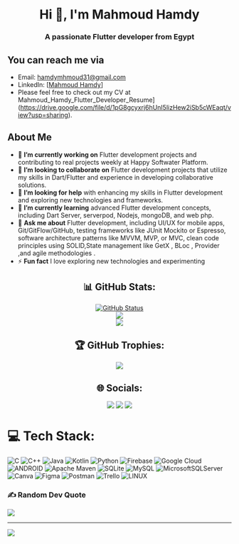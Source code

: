 <h1 align="center">Hi 👋, I'm Mahmoud Hamdy </h1>
<h3 align="center">A passionate Flutter developer from Egypt</h3>

## You can reach me via
- Email: hamdymhmoud31@gmail.com
- LinkedIn: [[Mahmoud Hamdy](https://www.linkedin.com/in/mahmoudhamdy19/)]
- Please feel free to check out my CV at Mahmoud_Hamdy_Flutter_Developer_Resume](https://drive.google.com/file/d/1pG8gcyxrj6hUnI5lizHew2iSb5cWEaqt/view?usp=sharing).
## About Me
 - 🔭 **I’m currently working on** Flutter development projects and contributing to real projects weekly at Happy Softwater Platform.<br>
 - 👯    **I’m looking to collaborate on** Flutter development projects that utilize my skills in Dart/Flutter and experience in developing collaborative solutions.<br>
 - 🤝 **I’m looking for help** with enhancing my skills in Flutter development and exploring new technologies and frameworks.<br>
 - 🌱 **I’m currently learning** advanced Flutter development concepts, including Dart Server, serverpod, Nodejs, mongoDB, and web php.<br>
 - 💬 **Ask me about** Flutter development, including UI/UX for mobile apps, Git/GitFlow/GitHub, testing frameworks like JUnit Mockito or Espresso, software architecture patterns like MVVM, MVP, or MVC, clean code principles using SOLID,State management like GetX , BLoc , Provider ,and agile methodologies .<br>
 - ⚡ **Fun fact** I love exploring new technologies and experimenting

<div align="center">
    <h2>📊 GitHub Stats:</h2>
    <a href="https://github.com/mahmoudhamdy19"><img alt="GitHub Status" src="https://github-readme-stats.vercel.app/api?username=mahmoudhamdy19&theme=default&show_icons=true&include_all_commits=true&count_private=true"/></a><br>
    <img src="https://github-readme-streak-stats.herokuapp.com/?user=mahmoudhamdy19&theme=default&hide_border=false"><br>
    <img src="https://github-readme-stats.vercel.app/api/top-langs/?username=mahmoudhamdy19&theme=default&hide_border=false&include_all_commits=true&count_private=false&layout=compact"><br>
    <h2>🏆 GitHub Trophies:</h2>
    <img src="https://github-profile-trophy.vercel.app/?username=mahmoudhamdy19&theme=monokai&no-frame=false&no-bg=true&margin-w=4"><br>
    <h2>🌐 Socials:</h2>
    <a href="https://behance.net/mahmoudhamdy19"><img src="https://img.shields.io/badge/Behance-1769ff?logo=behance&logoColor=white"></a>
    <a href="https://facebook.com/mahmoudhamdy19"><img src="https://img.shields.io/badge/Facebook-%231877F2.svg?logo=Facebook&logoColor=white"></a>
     <a href="https://linkedin.com/in/mahmoudhamdy19"><img src="https://img.shields.io/badge/LinkedIn-%230077B5.svg?logo=linkedin&logoColor=white"></a>
 </div>


# 💻 Tech Stack:
![C](https://img.shields.io/badge/c-%2300599C.svg?style=plastic&logo=c&logoColor=white) ![C++](https://img.shields.io/badge/c++-%2300599C.svg?style=plastic&logo=c%2B%2B&logoColor=white) ![Java](https://img.shields.io/badge/java-%23ED8B00.svg?style=plastic&logo=java&logoColor=white) ![Kotlin](https://img.shields.io/badge/kotlin-%230095D5.svg?style=plastic&logo=kotlin&logoColor=white) ![Python](https://img.shields.io/badge/python-3670A0?style=plastic&logo=python&logoColor=ffdd54) ![Firebase](https://img.shields.io/badge/firebase-%23039BE5.svg?style=plastic&logo=firebase) ![Google Cloud](https://img.shields.io/badge/Google%20Cloud-%234285F4.svg?style=plastic&logo=google-cloud&logoColor=white) ![ANDROID](https://img.shields.io/badge/android-%2320232a.svg?style=plastic&logo=android&logoColor=%a4c639) ![Apache Maven](https://img.shields.io/badge/Apache%20Maven-C71A36?style=plastic&logo=Apache%20Maven&logoColor=white) ![SQLite](https://img.shields.io/badge/sqlite-%2307405e.svg?style=plastic&logo=sqlite&logoColor=white) ![MySQL](https://img.shields.io/badge/mysql-%2300f.svg?style=plastic&logo=mysql&logoColor=white) ![MicrosoftSQLServer](https://img.shields.io/badge/Microsoft%20SQL%20Sever-CC2927?style=plastic&logo=microsoft%20sql%20server&logoColor=white) ![Canva](https://img.shields.io/badge/Canva-%2300C4CC.svg?style=plastic&logo=Canva&logoColor=white) 	![Figma](https://img.shields.io/badge/figma-%23F24E1E.svg?style=plastic&logo=figma&logoColor=white) ![Postman](https://img.shields.io/badge/Postman-FF6C37?style=plastic&logo=postman&logoColor=white) ![Trello](https://img.shields.io/badge/Trello-%23026AA7.svg?style=plastic&logo=Trello&logoColor=white) ![LINUX](https://img.shields.io/badge/Linux-FCC624?style=plastic&logo=linux&logoColor=black)

### ✍️ Random Dev Quote
![](https://quotes-github-readme.vercel.app/api?type=horizontal&theme=radical)

---
[![](https://visitcount.itsvg.in/api?id=mahmoudhamdy19&icon=5&color=12)](https://visitcount.itsvg.in)

<!-- Proudly created with GPRM ( https://gprm.itsvg.in ) -->
